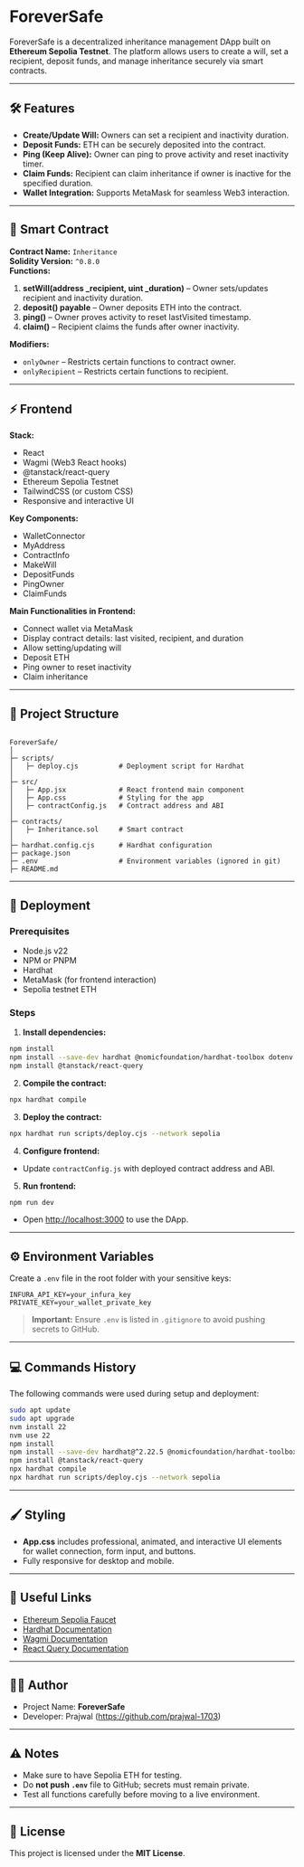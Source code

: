 # ForeverSafe

ForeverSafe is a decentralized inheritance management DApp built on **Ethereum Sepolia Testnet**. The platform allows users to create a will, set a recipient, deposit funds, and manage inheritance securely via smart contracts.

---

## 🛠️ Features

- **Create/Update Will:** Owners can set a recipient and inactivity duration.
- **Deposit Funds:** ETH can be securely deposited into the contract.
- **Ping (Keep Alive):** Owner can ping to prove activity and reset inactivity timer.
- **Claim Funds:** Recipient can claim inheritance if owner is inactive for the specified duration.
- **Wallet Integration:** Supports MetaMask for seamless Web3 interaction.

---

## 📜 Smart Contract

**Contract Name:** `Inheritance`  
**Solidity Version:** `^0.8.0`  
**Functions:**

1. **setWill(address _recipient, uint _duration)** – Owner sets/updates recipient and inactivity duration.
2. **deposit() payable** – Owner deposits ETH into the contract.
3. **ping()** – Owner proves activity to reset lastVisited timestamp.
4. **claim()** – Recipient claims the funds after owner inactivity.

**Modifiers:**

- `onlyOwner` – Restricts certain functions to contract owner.
- `onlyRecipient` – Restricts certain functions to recipient.

---

## ⚡ Frontend

**Stack:**

- React
- Wagmi (Web3 React hooks)
- @tanstack/react-query
- Ethereum Sepolia Testnet
- TailwindCSS (or custom CSS)
- Responsive and interactive UI

**Key Components:**

- WalletConnector
- MyAddress
- ContractInfo
- MakeWill
- DepositFunds
- PingOwner
- ClaimFunds

**Main Functionalities in Frontend:**

- Connect wallet via MetaMask
- Display contract details: last visited, recipient, and duration
- Allow setting/updating will
- Deposit ETH
- Ping owner to reset inactivity
- Claim inheritance

---

## 📁 Project Structure

```

ForeverSafe/
│
├─ scripts/
│   ├─ deploy.cjs          # Deployment script for Hardhat
│
├─ src/
│   ├─ App.jsx             # React frontend main component
│   ├─ App.css             # Styling for the app
│   ├─ contractConfig.js   # Contract address and ABI
│
├─ contracts/
│   ├─ Inheritance.sol     # Smart contract
│
├─ hardhat.config.cjs      # Hardhat configuration
├─ package.json
├─ .env                    # Environment variables (ignored in git)
├─ README.md

````

---

## 🚀 Deployment

### Prerequisites

- Node.js v22
- NPM or PNPM
- Hardhat
- MetaMask (for frontend interaction)
- Sepolia testnet ETH

### Steps

1. **Install dependencies:**

```bash
npm install
npm install --save-dev hardhat @nomicfoundation/hardhat-toolbox dotenv
npm install @tanstack/react-query
````

2. **Compile the contract:**

```bash
npx hardhat compile
```

3. **Deploy the contract:**

```bash
npx hardhat run scripts/deploy.cjs --network sepolia
```

4. **Configure frontend:**

* Update `contractConfig.js` with deployed contract address and ABI.

5. **Run frontend:**

```bash
npm run dev
```

* Open [http://localhost:3000](http://localhost:3000) to use the DApp.

---

## ⚙️ Environment Variables

Create a `.env` file in the root folder with your sensitive keys:

```
INFURA_API_KEY=your_infura_key
PRIVATE_KEY=your_wallet_private_key
```

> **Important:** Ensure `.env` is listed in `.gitignore` to avoid pushing secrets to GitHub.

---

## 💻 Commands History

The following commands were used during setup and deployment:

```bash
sudo apt update
sudo apt upgrade
nvm install 22
nvm use 22
npm install
npm install --save-dev hardhat@^2.22.5 @nomicfoundation/hardhat-toolbox dotenv
npm install @tanstack/react-query
npx hardhat compile
npx hardhat run scripts/deploy.cjs --network sepolia
```

---

## 🖌️ Styling

* **App.css** includes professional, animated, and interactive UI elements for wallet connection, form input, and buttons.
* Fully responsive for desktop and mobile.

---

## 🔗 Useful Links

* [Ethereum Sepolia Faucet](https://sepoliafaucet.com/)
* [Hardhat Documentation](https://hardhat.org/getting-started/)
* [Wagmi Documentation](https://wagmi.sh/)
* [React Query Documentation](https://tanstack.com/query/latest)

---

## 🧑‍💻 Author

* Project Name: **ForeverSafe**
* Developer: Prajwal (https://github.com/prajwal-1703)


---

## ⚠️ Notes

* Make sure to have Sepolia ETH for testing.
* Do **not push `.env`** file to GitHub; secrets must remain private.
* Test all functions carefully before moving to a live environment.

---

## 📄 License

This project is licensed under the **MIT License**.


